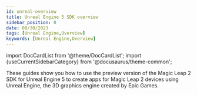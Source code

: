 ```yaml
---
id: unreal-overview
title: Unreal Engine 5 SDK overview
sidebar_position: 0
date: 08/30/2023
tags: [Unreal Engine,Overview]
keywords: [Unreal Engine,Overview]
---
```


import DocCardList from '@theme/DocCardList';
import {useCurrentSidebarCategory} from '@docusaurus/theme-common';

These guides show you how to use the preview version of the Magic Leap 2 SDK for Unreal Engine 5 to create apps for Magic Leap 2 devices using Unreal Engine, the 3D graphics engine created by Epic Games.

<DocCardList items={useCurrentSidebarCategory().items}/>
